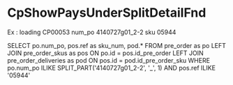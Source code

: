 # CpShowPaysUnderSplitDetailFnd
Ex : 
loading CP00053 
num_po 4140727g01_2-2 
sku 05944 


SELECT
po.num_po, 
pos.ref as sku_num, 
pod.*
FROM pre_order as po
LEFT JOIN pre_order_skus as pos
ON po.id = pos.id_pre_order
LEFT JOIN pre_order_deliveries as pod
ON pos.id = pod.id_pre_order_sku
WHERE po.num_po ILIKE SPLIT_PART('4140727g01_2-2', '_', 1)
AND pos.ref ILIKE '05944'
